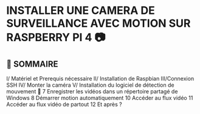 # INSTALLER UNE CAMERA DE SURVEILLANCE AVEC MOTION SUR RASPBERRY PI 4 :camera:

## :pushpin: SOMMAIRE
I/ Matériel et Prerequis nécessaire
II/ Installation de Raspbian
III/Connexion SSH
IV/ Monter la caméra
V/ Installation du logiciel de détection de mouvement
   :pushpin:
7 Enregistrer les vidéos dans un répertoire partagé de Windows
8 Démarrer motion automatiquement
10 Accéder au flux vidéo
11 Accéder au flux vidéo de partout
12 Et après ?
